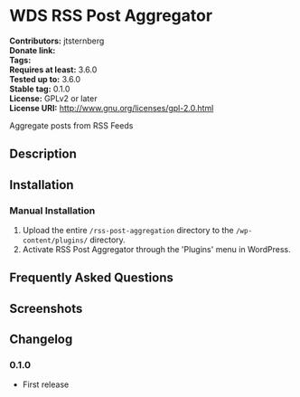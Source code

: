 # WDS RSS Post Aggregator #
**Contributors:**      jtsternberg  
**Donate link:**  
**Tags:**  
**Requires at least:** 3.6.0  
**Tested up to:**      3.6.0  
**Stable tag:**        0.1.0  
**License:**           GPLv2 or later  
**License URI:**       http://www.gnu.org/licenses/gpl-2.0.html  

Aggregate posts from RSS Feeds

## Description ##



## Installation ##

### Manual Installation ###

1. Upload the entire `/rss-post-aggregation` directory to the `/wp-content/plugins/` directory.
2. Activate RSS Post Aggregator through the 'Plugins' menu in WordPress.

## Frequently Asked Questions ##


## Screenshots ##


## Changelog ##

### 0.1.0 ###
* First release
